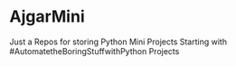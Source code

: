 # AjgarMini
Just a Repos for storing Python Mini Projects
Starting with #AutomatetheBoringStuffwithPython Projects
